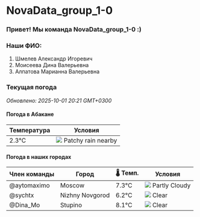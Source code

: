 # NovaData_group_1-0
### Привет! Мы команда NovaData_group_1-0 :)

### Наши ФИО:
1. Шмелев Александр Игоревич
2. Моисеева Дина Валерьевна
3. Алпатова Марианна Валерьевна

### Текущая погода
<!-- WEATHER:START -->
_Обновлено: 2025-10-01 20:21 GMT+0300_

#### Погода в Абакане

| Температура | Условия |
|-------------|----------|
| 2.3°C     | ![](https://cdn.weatherapi.com/weather/64x64/night/176.png) Patchy rain nearby |

#### Погода в наших городах

| Член команды  | Город               | 🌡️ Темп.  | Условия          |
|---------------|---------------------|-----------|--------------------|
| @aytomaximo    | Moscow              |    7.3°C | ![](https://cdn.weatherapi.com/weather/64x64/night/116.png) Partly Cloudy |
| @sychtx        | Nizhny Novgorod     |    6.2°C | ![](https://cdn.weatherapi.com/weather/64x64/night/113.png) Clear        |
| @Dina_Mo       | Stupino             |    8.1°C | ![](https://cdn.weatherapi.com/weather/64x64/night/113.png) Clear        |

<!-- WEATHER:END -->
